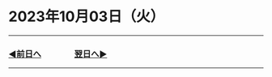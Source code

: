 # 2023年10月03日（火）

---

### [◀️前日へ](https://github.com/yuasys/chatty-journal/blob/main/2023/10/2023-10-02.md)&emsp;&emsp;&emsp;&emsp;[翌日へ▶️](https://github.com/yuasys/chatty-journal/blob/main/2023/10/2023-10-04.md)

---
